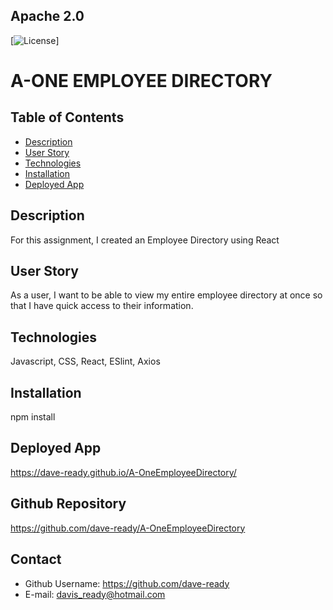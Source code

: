 
  ## Apache 2.0<img scr="https://opensource.org/licenses/Apache-2.0">
  [![License](https://img.shields.io/badge/License-Apache%202.0-blue.svg)]



  # **A-ONE EMPLOYEE DIRECTORY**


  ## Table of Contents
  - [Description](#description)
  - [User Story](#usage)
  - [Technologies](#technologies)
  - [Installation](#installation)
  - [Deployed App](#deployedApp)

  ## Description
  For this assignment, I created an Employee Directory using React

  ## User Story
  As a user, I want to be able to view my entire employee directory at once so that I have quick access to their information.

  ## Technologies
  Javascript, CSS, React, ESlint, Axios

  ## Installation
  npm install

  ## Deployed App
  https://dave-ready.github.io/A-OneEmployeeDirectory/

  ## Github Repository
  https://github.com/dave-ready/A-OneEmployeeDirectory

  

  ## Contact
  - Github Username: https://github.com/dave-ready
  - E-mail: davis_ready@hotmail.com

 